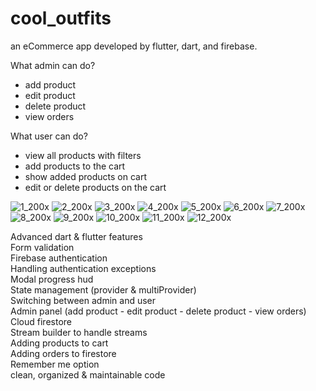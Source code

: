 # cool_outfits

an eCommerce app developed by flutter, dart, and firebase.  

What admin can do?
- add product  
- edit product  
- delete product  
- view orders  

What user can do?
- view all products with filters  
- add products to the cart  
- show added products on cart  
- edit or delete products on the cart   

![1_200x](https://user-images.githubusercontent.com/70852067/99306920-8185d280-285e-11eb-8e1a-12cf9e61ee07.png)
![2_200x](https://user-images.githubusercontent.com/70852067/99306924-834f9600-285e-11eb-98f9-cfb5291b6c38.png)
![3_200x](https://user-images.githubusercontent.com/70852067/99306927-8480c300-285e-11eb-9d0e-199f6da1a300.png)
![4_200x](https://user-images.githubusercontent.com/70852067/99306934-864a8680-285e-11eb-8e38-136a82a30202.png)
![5_200x](https://user-images.githubusercontent.com/70852067/99306939-877bb380-285e-11eb-9dcb-99e62bd424e6.png)
![6_200x](https://user-images.githubusercontent.com/70852067/99306944-89457700-285e-11eb-9c3c-7f9bbbab3de6.png)
![7_200x](https://user-images.githubusercontent.com/70852067/99306968-8cd8fe00-285e-11eb-9f1d-e948ed693382.png)
![8_200x](https://user-images.githubusercontent.com/70852067/99306973-8e0a2b00-285e-11eb-931d-4ffcbed0a162.png)
![9_200x](https://user-images.githubusercontent.com/70852067/99306978-906c8500-285e-11eb-8136-913b43a1b7f6.png)
![10_200x](https://user-images.githubusercontent.com/70852067/99306989-92364880-285e-11eb-87c5-7c76fa6e0217.png)
![11_200x](https://user-images.githubusercontent.com/70852067/99306997-94000c00-285e-11eb-9fcc-23880a283377.png)
![12_200x](https://user-images.githubusercontent.com/70852067/99307009-95c9cf80-285e-11eb-91f3-612518855b3c.png)  

Advanced dart & flutter features  
Form validation  
Firebase authentication  
Handling authentication exceptions  
Modal progress hud  
State management (provider & multiProvider)  
Switching between admin and user  
Admin panel (add product  - edit product - delete product - view orders)  
Cloud firestore  
Stream builder to handle streams  
Adding products to cart  
Adding orders to firestore  
Remember me option  
clean, organized & maintainable code  
